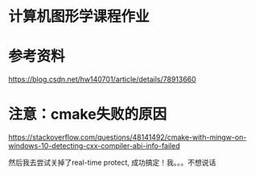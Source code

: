 # 计算机图形学课程作业



# 参考资料
https://blog.csdn.net/hw140701/article/details/78913660


# 注意：cmake失败的原因


https://stackoverflow.com/questions/48141492/cmake-with-mingw-on-windows-10-detecting-cxx-compiler-abi-info-failed

然后我去尝试关掉了real-time protect, 成功搞定！我。。。不想说话
